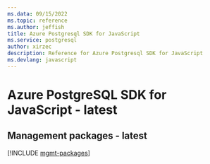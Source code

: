 ```yaml
---
ms.data: 09/15/2022
ms.topic: reference
ms.author: jeffish
title: Azure Postgresql SDK for JavaScript
ms.service: postgresql
author: xirzec
description: Reference for Azure Postgresql SDK for JavaScript
ms.devlang: javascript
---
```

# Azure PostgreSQL SDK for JavaScript - latest

## Management packages - latest
[!INCLUDE [mgmt-packages](postgresql-mgmt-index.md)]